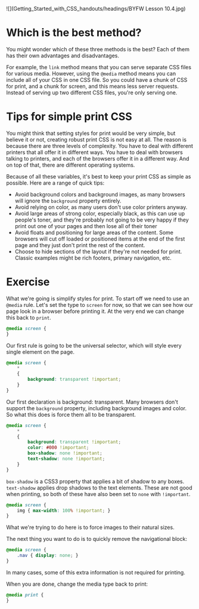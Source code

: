 ![](Getting_Started_with_CSS_handouts/headings/BYFW Lesson 10.4.jpg)

# Which is the best method?

You might wonder which of these three methods is the best? Each of them has their own advantages and disadvantages.

For example, the `link` method means that you can serve separate CSS files for various media. However, using the `@media` method means you can include all of your CSS in one CSS file. So you could have a chunk of CSS for print, and a chunk for screen, and this means less server requests. Instead of serving up two different CSS files, you're only serving one.

# Tips for simple print CSS

You might think that setting styles for print would be very simple, but believe it or not, creating robust print CSS is not easy at all. The reason is because there are three levels of complexity. You have to deal with different printers that all offer it in different ways. You have to deal with browsers talking to printers, and each of the browsers offer it in a different way. And on top of that, there are different operating systems.

Because of all these variables, it's best to keep your print CSS as simple as possible. Here are a range of quick tips:

- Avoid background colors and background images, as many browsers will ignore the `background` property entirely.
- Avoid relying on color, as many users don't use color printers anyway.
- Avoid large areas of strong color, especially black, as this can use up people's toner, and they're probably not going to be very happy if they print out one of your pages and then lose all of their toner
- Avoid floats and positioning for large areas of the content. Some browsers will cut off loaded or positioned items at the end of the first page and they just don't print the rest of the content.
- Choose to hide sections of the layout if they're not needed for print. Classic examples might be rich footers, primary navigation, etc.

# Exercise

What we're going is simplify styles for print. To start off we need to use an `@media` rule. Let's set the type to `screen` for now, so that we can see how our page look in a browser before printing it. At the very end we can change this back to `print`.

```css
@media screen {
}
```

Our first rule is going to be the universal selector, which will style every single element on the page.

```css
@media screen {
	*
	{
		background: transparent !important;
	}
}
```

Our first declaration is background: transparent. Many browsers don't support the `background` property, including background images and color. So what this does is force them all to be transparent.

```css
@media screen {
	*
	{
		background: transparent !important;
		color: #000 !important;
		box-shadow: none !important;
		text-shadow: none !important;
	}
}
```

`box-shadow` is a CSS3 property that applies a bit of shadow to any boxes. `text-shadow` applies drop shadows to the text elements. These are not good when printing, so both of these have also been set to `none` with `!important`.

```css
@media screen {
	img { max-width: 100% !important; }
}
```

What we're trying to do here is to force images to their natural sizes.

The next thing you want to do is to quickly remove the navigational block:

```css
@media screen {
	.nav { display: none; }
}
```

In many cases, some of this extra information is not required for printing.

When you are done, change the media type back to print:

```css
@media print {
}
```